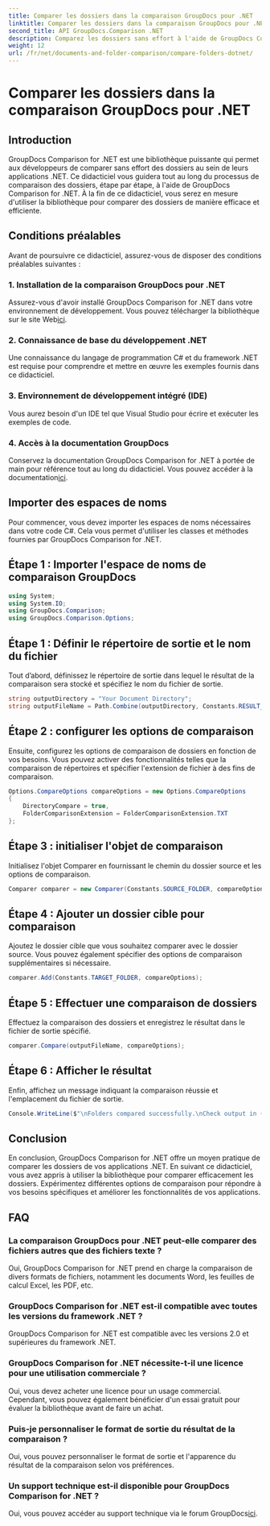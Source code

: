 ```yaml
---
title: Comparer les dossiers dans la comparaison GroupDocs pour .NET
linktitle: Comparer les dossiers dans la comparaison GroupDocs pour .NET
second_title: API GroupDocs.Comparison .NET
description: Comparez les dossiers sans effort à l'aide de GroupDocs Comparison for .NET. Suivez notre étape par étape pour une comparaison efficace des dossiers. Améliorez vos applications .NET.
weight: 12
url: /fr/net/documents-and-folder-comparison/compare-folders-dotnet/
---
```


# Comparer les dossiers dans la comparaison GroupDocs pour .NET

## Introduction
GroupDocs Comparison for .NET est une bibliothèque puissante qui permet aux développeurs de comparer sans effort des dossiers au sein de leurs applications .NET. Ce didacticiel vous guidera tout au long du processus de comparaison des dossiers, étape par étape, à l'aide de GroupDocs Comparison for .NET. À la fin de ce didacticiel, vous serez en mesure d'utiliser la bibliothèque pour comparer des dossiers de manière efficace et efficiente.
## Conditions préalables
Avant de poursuivre ce didacticiel, assurez-vous de disposer des conditions préalables suivantes :
### 1. Installation de la comparaison GroupDocs pour .NET
 Assurez-vous d'avoir installé GroupDocs Comparison for .NET dans votre environnement de développement. Vous pouvez télécharger la bibliothèque sur le site Web[ici](https://releases.groupdocs.com/comparison/net/).
### 2. Connaissance de base du développement .NET
Une connaissance du langage de programmation C# et du framework .NET est requise pour comprendre et mettre en œuvre les exemples fournis dans ce didacticiel.
### 3. Environnement de développement intégré (IDE)
Vous aurez besoin d'un IDE tel que Visual Studio pour écrire et exécuter les exemples de code.
### 4. Accès à la documentation GroupDocs
Conservez la documentation GroupDocs Comparison for .NET à portée de main pour référence tout au long du didacticiel. Vous pouvez accéder à la documentation[ici](https://tutorials.groupdocs.com/comparison/net/).

## Importer des espaces de noms
Pour commencer, vous devez importer les espaces de noms nécessaires dans votre code C#. Cela vous permet d'utiliser les classes et méthodes fournies par GroupDocs Comparison for .NET.
## Étape 1 : Importer l'espace de noms de comparaison GroupDocs
```csharp
using System;
using System.IO;
using GroupDocs.Comparison;
using GroupDocs.Comparison.Options;
```

## Étape 1 : Définir le répertoire de sortie et le nom du fichier
Tout d’abord, définissez le répertoire de sortie dans lequel le résultat de la comparaison sera stocké et spécifiez le nom du fichier de sortie.
```csharp
string outputDirectory = "Your Document Directory";
string outputFileName = Path.Combine(outputDirectory, Constants.RESULT_FOLDER);
```
## Étape 2 : configurer les options de comparaison
Ensuite, configurez les options de comparaison de dossiers en fonction de vos besoins. Vous pouvez activer des fonctionnalités telles que la comparaison de répertoires et spécifier l'extension de fichier à des fins de comparaison.
```csharp
Options.CompareOptions compareOptions = new Options.CompareOptions
{
    DirectoryCompare = true,
    FolderComparisonExtension = FolderComparisonExtension.TXT
};
```
## Étape 3 : initialiser l'objet de comparaison
Initialisez l'objet Comparer en fournissant le chemin du dossier source et les options de comparaison.
```csharp
Comparer comparer = new Comparer(Constants.SOURCE_FOLDER, compareOptions);
```
## Étape 4 : Ajouter un dossier cible pour comparaison
Ajoutez le dossier cible que vous souhaitez comparer avec le dossier source. Vous pouvez également spécifier des options de comparaison supplémentaires si nécessaire.
```csharp
comparer.Add(Constants.TARGET_FOLDER, compareOptions);
```
## Étape 5 : Effectuer une comparaison de dossiers
Effectuez la comparaison des dossiers et enregistrez le résultat dans le fichier de sortie spécifié.
```csharp
comparer.Compare(outputFileName, compareOptions);
```
## Étape 6 : Afficher le résultat
Enfin, affichez un message indiquant la comparaison réussie et l'emplacement du fichier de sortie.
```csharp
Console.WriteLine($"\nFolders compared successfully.\nCheck output in {Directory.GetCurrentDirectory()}.");
```

## Conclusion
En conclusion, GroupDocs Comparison for .NET offre un moyen pratique de comparer les dossiers de vos applications .NET. En suivant ce didacticiel, vous avez appris à utiliser la bibliothèque pour comparer efficacement les dossiers. Expérimentez différentes options de comparaison pour répondre à vos besoins spécifiques et améliorer les fonctionnalités de vos applications.
## FAQ
### La comparaison GroupDocs pour .NET peut-elle comparer des fichiers autres que des fichiers texte ?
Oui, GroupDocs Comparison for .NET prend en charge la comparaison de divers formats de fichiers, notamment les documents Word, les feuilles de calcul Excel, les PDF, etc.
### GroupDocs Comparison for .NET est-il compatible avec toutes les versions du framework .NET ?
GroupDocs Comparison for .NET est compatible avec les versions 2.0 et supérieures du framework .NET.
### GroupDocs Comparison for .NET nécessite-t-il une licence pour une utilisation commerciale ?
Oui, vous devez acheter une licence pour un usage commercial. Cependant, vous pouvez également bénéficier d'un essai gratuit pour évaluer la bibliothèque avant de faire un achat.
### Puis-je personnaliser le format de sortie du résultat de la comparaison ?
Oui, vous pouvez personnaliser le format de sortie et l'apparence du résultat de la comparaison selon vos préférences.
### Un support technique est-il disponible pour GroupDocs Comparison for .NET ?
 Oui, vous pouvez accéder au support technique via le forum GroupDocs[ici](https://forum.groupdocs.com/c/comparison/12).